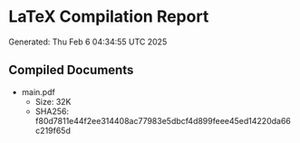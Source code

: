 # LaTeX Compilation Report
Generated: Thu Feb  6 04:34:55 UTC 2025
## Compiled Documents
- main.pdf
  - Size: 32K
  - SHA256: f80d7811e44f2ee314408ac77983e5dbcf4d899feee45ed14220da66c219f65d

